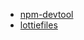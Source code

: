 - [npm-devtool](https://npm.devtool.tech/)
- [lottiefiles](https://lottiefiles.com/featured?page=2)
